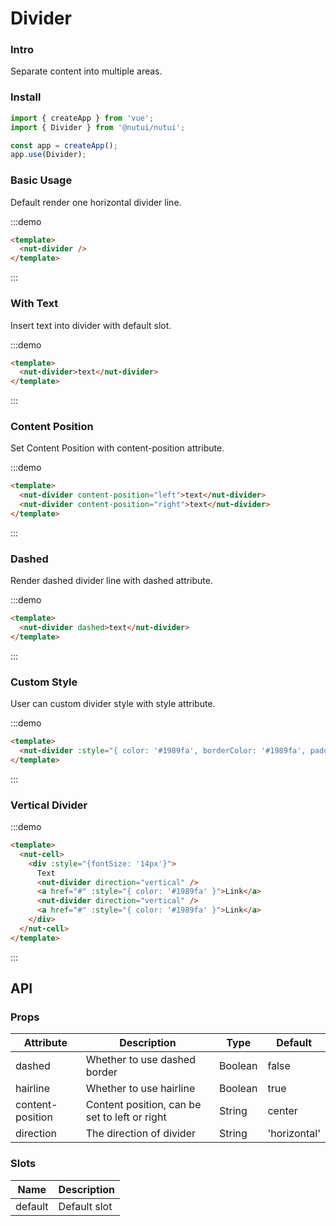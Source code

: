 # Divider

### Intro
    
Separate content into multiple areas.

### Install
``` javascript
import { createApp } from 'vue';
import { Divider } from '@nutui/nutui';

const app = createApp();
app.use(Divider);
```


### Basic Usage

Default render one horizontal divider line.

:::demo

``` html
<template>
  <nut-divider />
</template>
```

:::

### With Text

Insert text into divider with default slot.

:::demo

``` html
<template>
  <nut-divider>text</nut-divider>
</template>
```

:::

### Content Position

Set Content Position with content-position attribute.

:::demo

``` html
<template>
  <nut-divider content-position="left">text</nut-divider>
  <nut-divider content-position="right">text</nut-divider>
</template>
```

:::

### Dashed

Render dashed divider line with dashed attribute.


:::demo

``` html
<template>
  <nut-divider dashed>text</nut-divider>
</template>
```

:::

### Custom Style

User can custom divider style with style attribute.

:::demo

``` html
<template>
  <nut-divider :style="{ color: '#1989fa', borderColor: '#1989fa', padding: '0 16px' }">text</nut-divider>
</template>
```

:::

### Vertical Divider

:::demo

``` html
<template>
  <nut-cell>
    <div :style="{fontSize: '14px'}">
      Text
      <nut-divider direction="vertical" />
      <a href="#" :style="{ color: '#1989fa' }">Link</a>
      <nut-divider direction="vertical" />
      <a href="#" :style="{ color: '#1989fa' }">Link</a>
    </div>
  </nut-cell>
</template>
```

:::

## API

### Props

| Attribute         | Description                             | Type   | Default           |
|--------------|----------------------------------|--------|------------------|
| dashed         | 	Whether to use dashed border             | Boolean | false                |
| hairline        | Whether to use hairline                         | Boolean | true                |
| content-position        | Content position, can be set to left or right                       | String | center                |
| direction         | The direction of divider             | String | 'horizontal'                |

### Slots

| Name | Description           | 
|--------|----------------|
| default  | Default slot | 
    